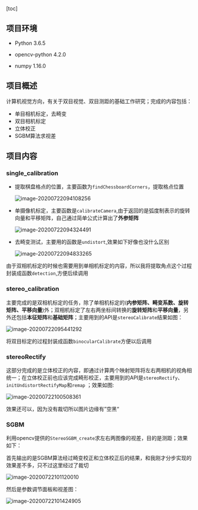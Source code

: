 [toc]

## 项目环境

- Python 3.6.5

- opencv-python 4.2.0
- numpy 1.16.0

## 项目概述

计算机视觉方向，有关于双目视觉、双目测距的基础工作研究；完成的内容包括：

- 单目相机标定，去畸变
- 双目相机标定
- 立体校正
- SGBM算法求视差

## 项目内容

### single_calibration

- 提取棋盘格点的位置，主要函数为`findChessboardCorners`，提取格点位置

  ![image-20200722094108256](https://cdn.jsdelivr.net/gh/QYHcrossover/blog-imgbed/blogimg/20200722094109.png)

- 单摄像机标定，主要函数是`calibrateCamera`,由于返回的是弧度制表示的旋转向量和平移矩阵，自己通过简单公式计算出了**外参矩阵**

  ![image-20200722094324491](https://cdn.jsdelivr.net/gh/QYHcrossover/blog-imgbed/blogimg/20200722094325.png)

- 去畸变测试，主要用的函数是`undistort`,效果如下好像也没什么区别

  ![image-20200722094833265](https://cdn.jsdelivr.net/gh/QYHcrossover/blog-imgbed/blogimg/20200722095709.png)

由于双相机标定的时候也需要用到单相机标定的内容，所以我将提取角点这个过程封装成函数`detection`,方便后续调用

### stereo_calibration

主要完成的是双相机标定的任务，除了单相机标定的(**内参矩阵、畸变系数、旋转矩阵、平移向量**)外；双相机标定了左右两坐标间转换的**旋转矩阵**和**平移向量**，另外还包括**本征矩阵**和**基础矩阵**；主要用到的API是`stereoCalibrate`结果如图：

![image-20200722095441292](https://cdn.jsdelivr.net/gh/QYHcrossover/blog-imgbed/blogimg/20200722095442.png)

将双目标定的过程封装成函数`binocularCalibrate`方便以后调用

### stereoRectify

这部分完成的是立体校正的内容，即通过计算两个映射矩阵将左右两相机的视角相统一；在立体校正前也应该完成畸形校正，主要用到的API是`stereoRectify`、`initUndistortRectifyMap`和`remap` ；效果如图:

![image-20200722100508361](https://cdn.jsdelivr.net/gh/QYHcrossover/blog-imgbed/blogimg/20200722100509.png)

效果还可以，因为没有裁切所以图片边缘有”空黑“

### SGBM

利用opencv提供的`StereoSGBM_create`求左右两图像的视差，目的是测距；效果如下：

首先输出的是SGBM算法经过畸变校正和立体校正后的结果，和我刚才分步实现的效果差不多，只不过这里经过了裁切

![image-20200722101120010](https://cdn.jsdelivr.net/gh/QYHcrossover/blog-imgbed/blogimg/20200722101121.png)

然后是参数调节面板和视差图：

![image-20200722101424905](https://cdn.jsdelivr.net/gh/QYHcrossover/blog-imgbed/blogimg/20200722101426.png)